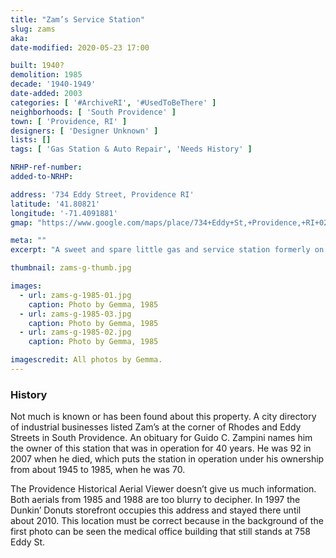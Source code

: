 ```yaml
---
title: "Zam’s Service Station"
slug: zams
aka: 
date-modified: 2020-05-23 17:00

built: 1940?
demolition: 1985
decade: '1940-1949'
date-added: 2003
categories: [ '#ArchiveRI', '#UsedToBeThere' ]
neighborhoods: [ 'South Providence' ]
town: [ 'Providence, RI' ]
designers: [ 'Designer Unknown' ]
lists: []
tags: [ 'Gas Station & Auto Repair', 'Needs History' ]

NRHP-ref-number:
added-to-NRHP:

address: '734 Eddy Street, Providence RI'
latitude: '41.80821'
longitude: '-71.4091881'
gmap: "https://www.google.com/maps/place/734+Eddy+St,+Providence,+RI+02903/@41.80821,-71.4091881,17z/data=!3m1!4b1!4m5!3m4!1s0x89e44567edecd80d:0x196fb7386338fed6!8m2!3d41.80821!4d-71.4069994"

meta: ""
excerpt: "A sweet and spare little gas and service station formerly on Eddy Street. Love the painted transom sign."

thumbnail: zams-g-thumb.jpg

images:
  - url: zams-g-1985-01.jpg
    caption: Photo by Gemma, 1985
  - url: zams-g-1985-03.jpg
    caption: Photo by Gemma, 1985
  - url: zams-g-1985-02.jpg
    caption: Photo by Gemma, 1985

imagescredit: All photos by Gemma.
---
```


### History

Not much is known or has been found about this property. A city directory of industrial businesses listed Zam’s at the corner of Rhodes and Eddy Streets in South Providence. An obituary for Guido C. Zampini names him the owner of this station that was in operation for 40 years. He was 92 in 2007 when he died, which puts the station in operation under his ownership from about 1945 to 1985, when he was 70. 

The Providence Historical Aerial Viewer doesn’t give us much information. Both aerials from 1985 and 1988 are too blurry to decipher. In 1997 the Dunkin’ Donuts storefront occupies this address and stayed there until about 2010. This location must be correct because in the background of the first photo can be seen the medical office building that still stands at 758 Eddy St. 

